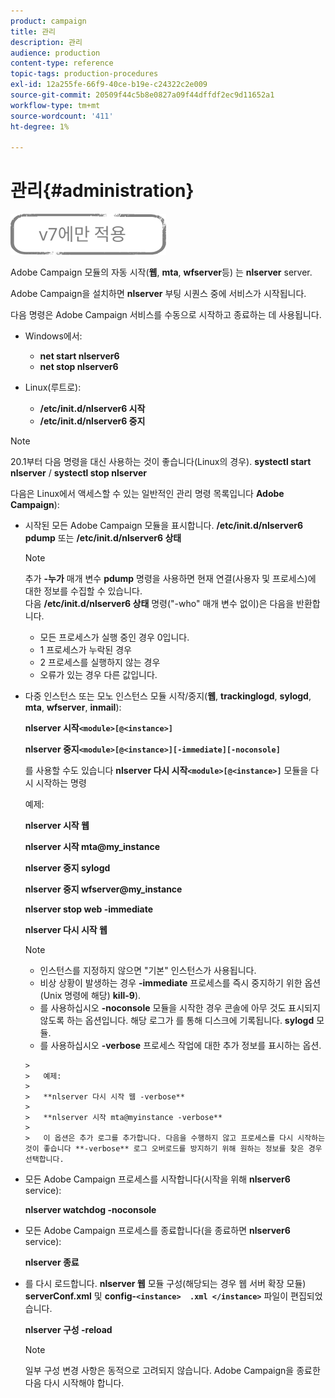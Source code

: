 ```yaml
---
product: campaign
title: 관리
description: 관리
audience: production
content-type: reference
topic-tags: production-procedures
exl-id: 12a255fe-66f9-40ce-b19e-c24322c2e009
source-git-commit: 20509f44c5b8e0827a09f44dffdf2ec9d11652a1
workflow-type: tm+mt
source-wordcount: '411'
ht-degree: 1%

---
```


# 관리{#administration}

![](../../assets/v7-only.svg)

Adobe Campaign 모듈의 자동 시작(**웹**, **mta**, **wfserver**&#x200B;등) 는 **nlserver** server.

Adobe Campaign을 설치하면 **nlserver** 부팅 시퀀스 중에 서비스가 시작됩니다.

다음 명령은 Adobe Campaign 서비스를 수동으로 시작하고 종료하는 데 사용됩니다.

* Windows에서:

   * **net start nlserver6**
   * **net stop nlserver6**

* Linux(루트로):

   * **/etc/init.d/nlserver6 시작**
   * **/etc/init.d/nlserver6 중지**

>[!NOTE]
>
>20.1부터 다음 명령을 대신 사용하는 것이 좋습니다(Linux의 경우). **systectl start nlserver** / **systectl stop nlserver**

다음은 Linux에서 액세스할 수 있는 일반적인 관리 명령 목록입니다 **Adobe Campaign**):

* 시작된 모든 Adobe Campaign 모듈을 표시합니다. **/etc/init.d/nlserver6 pdump** 또는 **/etc/init.d/nlserver6 상태**

   >[!NOTE]
   >
   >추가 **-누가** 매개 변수 **pdump** 명령을 사용하면 현재 연결(사용자 및 프로세스)에 대한 정보를 수집할 수 있습니다.\
   >다음 **/etc/init.d/nlserver6 상태** 명령(&quot;-who&quot; 매개 변수 없이)은 다음을 반환합니다.
   >
   >    * 모든 프로세스가 실행 중인 경우 0입니다.
   >    * 1 프로세스가 누락된 경우
   >    * 2 프로세스를 실행하지 않는 경우
   >    * 오류가 있는 경우 다른 값입니다.


* 다중 인스턴스 또는 모노 인스턴스 모듈 시작/중지(**웹**, **trackinglogd**, **sylogd**, **mta**, **wfserver**, **inmail**):

   **nlserver 시작`<module>[@<instance>]`**

   **nlserver 중지`<module>[@<instance>][-immediate][-noconsole]`**

   를 사용할 수도 있습니다 **nlserver 다시 시작`<module>[@<instance>]`** 모듈을 다시 시작하는 명령

   예제:

   **nlserver 시작 웹**

   **nlserver 시작 mta@my_instance**

   **nlserver 중지 sylogd**

   **nlserver 중지 wfserver@my_instance**

   **nlserver stop web -immediate**

   **nlserver 다시 시작 웹**

   >[!NOTE]
   >
   >* 인스턴스를 지정하지 않으면 &quot;기본&quot; 인스턴스가 사용됩니다.
   >* 비상 상황이 발생하는 경우 **-immediate** 프로세스를 즉시 중지하기 위한 옵션(Unix 명령에 해당) **kill-9**).
   >* 를 사용하십시오 **-noconsole** 모듈을 시작한 경우 콘솔에 아무 것도 표시되지 않도록 하는 옵션입니다. 해당 로그가 를 통해 디스크에 기록됩니다. **sylogd** 모듈.
   >* 를 사용하십시오 **-verbose** 프로세스 작업에 대한 추가 정보를 표시하는 옵션.

      >
      >   예제:
      >
      >   **nlserver 다시 시작 웹 -verbose**
      >
      >   **nlserver 시작 mta@myinstance -verbose**
      >
      >   이 옵션은 추가 로그를 추가합니다. 다음을 수행하지 않고 프로세스를 다시 시작하는 것이 좋습니다 **-verbose** 로그 오버로드를 방지하기 위해 원하는 정보를 찾은 경우 선택합니다.


* 모든 Adobe Campaign 프로세스를 시작합니다(시작을 위해 **nlserver6** service):

   **nlserver watchdog -noconsole**

* 모든 Adobe Campaign 프로세스를 종료합니다(을 종료하면 **nlserver6** service):

   **nlserver 종료**

* 를 다시 로드합니다. **nlserver 웹** 모듈 구성(해당되는 경우 웹 서버 확장 모듈) **serverConf.xml** 및 **config-`<instance>  .xml </instance>`** 파일이 편집되었습니다.

   **nlserver 구성 -reload**

   >[!NOTE]
   >
   >일부 구성 변경 사항은 동적으로 고려되지 않습니다. Adobe Campaign을 종료한 다음 다시 시작해야 합니다.
